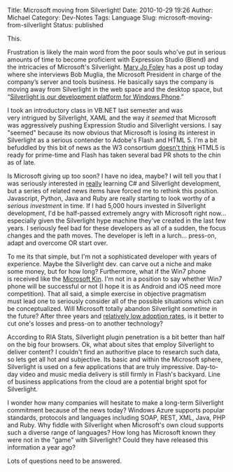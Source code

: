 Title: Microsoft moving from Silverlight!
Date: 2010-10-29 19:26
Author: Michael
Category: Dev-Notes 
Tags: Language 
Slug: microsoft-moving-from-silverlight
Status: published

This.

Frustration is likely the main word from the poor souls who've put in
serious amounts of time to become proficient with Expression Studio
(Blend) and the intricacies of Microsoft's Silverlight. [Mary Jo
Foley](http://www.zdnet.com/blog/microsoft/microsoft-our-strategy-with-silverlight-has-shifted/7834)
has a post up today where she interviews Bob Muglia, the Microsoft
President in charge of the company’s server and tools business. He
basically says the company is moving away from Silverlight in the web
space and the desktop space, but “[Silverlight is our development
platform for Windows
Phone](http://www.zdnet.com/blog/microsoft/microsofts-new-pitch-every-net-developer-just-became-a-windows-phone-developer/5316).”

I took an introductory class in VB.NET last semester and was
very intrigued by Silverlight, XAML and the way *it seemed* that
Microsoft was aggressively pushing Expression Studio and Silverlight
versions. I say "seemed" because its now obvious that Microsoft is
losing its interest in Silverlight as a serious contender to Adobe's
Flash and HTML 5. I'm a bit befuddled by this bit of news as the W3
consortium [doesn't
think](http://www.infoworld.com/d/developer-world/w3c-hold-html5-in-websites-041?page=0,1)
HTML5 is ready for prime-time and Flash has taken several bad PR shots
to the chin as of late.

Is Microsoft giving up too soon? I have no idea, maybe? I will tell you
that I was seriously interested in
[really](http://caffeineindustries.com/?p=74) learning C\# and
Silverlight development, but a series of related news items have forced
me to rethink this position. Javascript, Python, Java and Ruby are
really starting to look worthy of a *serious investmen*t in time. If I
had 5,000 hours invested in Silverlight development, I'd be half-passed
extremely angry with Microsoft right now... especially given the
Silverlight hype machine they've created in the last few years. I
seriously feel bad for these developers as all of a sudden, the focus
changes and the path moves. The developer is left in a lurch...
press-on, adapt and overcome OR start over.

To me its that simple, but I'm not a sophisticated developer with years
of experience. Maybe the Silverlight dev. can carve out a niche and make
some money, but for how long? Furthermore, what if the Win7 phone
is received like the [Microsoft
Kin](http://www.engadget.com/2010/06/30/microsoft-kin-is-dead/). I'm not
in a position to say whether Win7 phone will be successful or not (I
hope it is as Android and iOS need more competition). That all said, a
simple exercise in objective pragmatism must lead one to seriously
consider all of the possible situations which can be conceptualized.
Will Microsoft totally abandon Silverlight *sometime* in the future?
After three years and [relatively low adoption
rates](http://www.riastats.com,), is it better to cut one's losses and
press-on to another technology?

According to RIA Stats, Silverlight plugin penetration is a bit better
than half on the big four browsers. Ok, what about sites that employ
Silverlight to deliver content? I couldn't find an authoritive place to
research such data, so lets get all hot and subjective. Its basic and
within the Microsoft sphere, Silverlight is used on a few applications
that are truly impressive. Day-to-day video and music media delivery is
still firmly in Flash's backyard. Line of business applications from the
cloud are a potential bright spot for Silverlight.

I wonder how many companies will hesitate to make a long-term
Silverlight commitment because of the news today? Windows Azure supports
popular standards, protocols and languages including SOAP, REST, XML,
Java, PHP and Ruby. Why fiddle with Silverlight when Microsoft's own
cloud supports such a diverse range of languages? How long has Microsoft
known they were not in the "game" with Silverlight? Could they have
released this information a year ago?

Lots of questions need to be answered.
